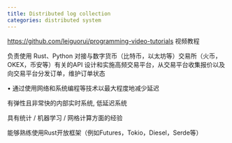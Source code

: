```yaml
---
title: Distributed log collection
categories: distributed system
---
```


https://github.com/leiguorui/programming-video-tutorials 视频教程

<!--more-->

负责使用 Rust、Python 对接与数字货币（比特币，以太坊等）交易所（火币，OKEX，币安等）有关的API
设计和实施高频交易平台，从交易平台收集报价以及向交易平台分发订单，维护订单状态

• 通过使用网络和系统编程等技术以最大程度地减少延迟


有弹性且非常快的内部实时系统, 低延迟系统

具有统计 / 机器学习 / 网格计算方面的经验

能够熟练使用Rust开放框架（例如Futures，Tokio，Diesel，Serde等）